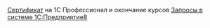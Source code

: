  [Сертификат](1СProf.jpg) на 1С Профессионал и окончание курсов [Запросы в системе 1С:Предприятие8](Zapros.jpg) 
